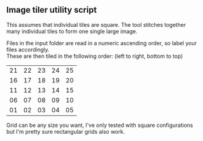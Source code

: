 ## Image tiler utility script 

This assumes that individual tiles are square. 
The tool stitches together many individual tiles to form one single large image. 

Files in the input folder are read in a numeric ascending order, so label your files accordingly.   
These are then tiled in the following order: (left to right, bottom to top)

|    	|    	|    	|    	|    	|
|----	|----	|----	|----	|----	|
| 21 	| 22 	| 23 	| 24 	| 25 	|
| 16 	| 17 	| 18 	| 19 	| 20 	|
| 11 	| 12 	| 13 	| 14 	| 15 	|
| 06  	| 07  	| 08  	| 09  	| 10 	|
| 01  	| 02  	| 03  	| 04  	| 05  	|

Grid can be any size you want, I've only tested with square configurations but I'm pretty sure rectangular grids also work.